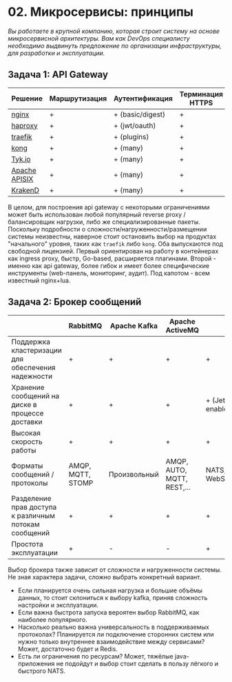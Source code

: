 # 02. Микросервисы: принципы

_Вы работаете в крупной компанию, которая строит систему на основе микросервисной архитектуры. 
Вам как DevOps специалисту необходимо выдвинуть предложение по организации инфраструктуры, для разработки и эксплуатации._

## Задача 1: API Gateway

| Решение                                                                 | Маршрутизация | Аутентификация   | Терминация HTTPS |
|-------------------------------------------------------------------------|---------------|------------------|------------------|
| [nginx](https://nginx.org/)                                             | +             | + (basic/digest) | +                |
| [haproxy](http://www.haproxy.org/)                                      | +             | + (jwt/oauth)    | +                |
| [traefik](https://doc.traefik.io/traefik/)                              | +             | + (plugins)      | +                |
| [kong](https://docs.konghq.com/gateway/latest/)                         | +             | + (many)         | +                |
| [Tyk.io](https://tyk.io/docs/)                                          | +             | + (many)         | +                |
| [Apache APISIX](https://apisix.apache.org/docs/apisix/getting-started/) | +             | + (many)         | +                |
| [KrakenD](https://www.krakend.io/docs/)                                 | +             | + (many)         | +                |

В целом, для построения api gateway с некоторыми ограничениями может быть использован любой популярный reverse proxy / балансировщик нагрузки, 
либо же специализированные пакеты. 
Поскольку подробности о сложности/нагруженности/размещении системы неизвестны, наверное стоит остановить выбор на продуктах "начального" уровня, таких как 
`traefik` либо `kong`. Оба выпускаются под свободной лицензией. Первый ориентирован на работу в контейнерах как ingress proxy, быстр, Go-based, расширяется плагинами. 
Второй - именно как api gateway, более гибок и имеет более специфические инструменты (web-панель, мониторинг, аудит). Под капотом - всем известный nginx+lua.

## Задача 2: Брокер сообщений

|                                                       | RabbitMQ          | Apache Kafka   | Apache ActiveMQ            | NATS                  | Redis |
|-------------------------------------------------------|-------------------|----------------|----------------------------|-----------------------|-------|
| Поддержка кластеризации для обеспечения надежности    | +                 | +              | +                          | +                     | +     |
| Хранение сообщений на диске в процессе доставки       | +                 | +              | +                          | + (JetStream enabled) | +-    |
| Высокая скорость работы                               | +                 | +              | +                          | +                     | +     |
| Форматы сообщений / протоколы                         | AMQP, MQTT, STOMP | Произвольный   | AMQP, AUTO, MQTT, REST,... | NATS, WebSocket,MQTT  | RESP  |
| Разделение прав доступа к различным потокам сообщений | +                 | +              | +                          | +                     | +     |
| Простота эксплуатации                                 | +                 | -              | -                          | +                     | +     |

Выбор брокера также зависит от сложности и нагруженности системы. 
Не зная характера задачи, сложно выбрать конкретный вариант.
- Если планируется очень сильная нагрузка и большие объёмы данных, то стоит склониться к выбору kafka, приняв сложность настройки и эксплуатации.
- Если важна быстрота запуска вероятен выбор RabbitMQ, как наиболее популярного.
- Насколько реально важна универсальность в поддерживаемых протоколах? Планируется ли подключение сторонних систем или нужно только внутреннее взаимодействие между сервисами?
Может, достаточно будет и Redis.
- Есть ли ограничения по ресурсам? Может, тяжёлые java-приложения не подойдут и выбор стоит сделать в пользу лёгкого и быстрого NATS.
